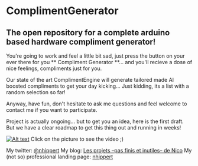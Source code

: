 # ComplimentGenerator
## The open repository for a complete arduino based hardware compliment generator!


You're going to work and feel a little bit sad, just press the button on your ever there for you ** Compliment Generator **... and you'll recieve a dose of nice feelings, compliments just for you.

Our state of the art ComplimentEngine will generate tailored made AI boosted compliments to get your day kicking... Just kidding, its a list with a random selection so far!

Anyway, have fun, don't hesitate to ask me questions and feel welcome to contact me if you want to participate.

Project is actually ongoing... but to get you an idea, here is the first draft. But we have a clear roadmap to get this thing out and running in weeks!

[![Alt text](https://img.youtube.com/vi/VZAMnIOjnCs/0.jpg)](https://youtu.be/VZAMnIOjnCs)
Click on the picture to see the video ;)


My twitter: [@nhippert](https://twitter.com/nhippert)
My blog: [Les projets –pas finis et inutiles– de Nico](https://nhippert.medium.com)
My (not so) professional landing page: [nhippert](https://nhippert.mystrikingly.com)
